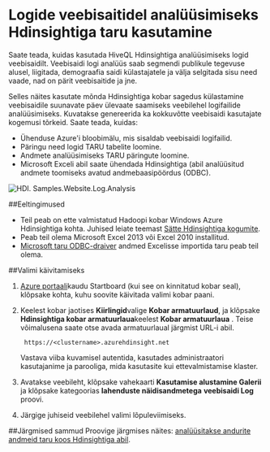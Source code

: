 <properties 
    pageTitle="Veebisaidi logi analüüs Hadoopi taru abil | Microsoft Azure'i" 
    description="Saate teada, kuidas kasutada taru Hdinsightiga veebisaidi logid analüüsimiseks. Saate logifaili saab kasutada sisendina Hdinsightiga tabelisse ja päringu andmete HiveQL abil." 
    services="hdinsight" 
    documentationCenter="" 
    authors="nitinme" 
    manager="jhubbard" 
    editor="cgronlun"
    tags="azure-portal"/>

<tags 
    ms.service="hdinsight" 
    ms.workload="big-data" 
    ms.tgt_pltfrm="na" 
    ms.devlang="na" 
    ms.topic="article" 
    ms.date="05/17/2016" 
    ms.author="nitinme"/>

# <a name="use-hive-with-hdinsight-to-analyze-logs-from-websites"></a>Logide veebisaitidel analüüsimiseks Hdinsightiga taru kasutamine

Saate teada, kuidas kasutada HiveQL Hdinsightiga analüüsimiseks logid veebisaidilt. Veebisaidi logi analüüs saab segmendi publikule tegevuse alusel, liigitada, demograafia saidi külastajatele ja välja selgitada sisu need vaade, nad on pärit veebisaitide ja jne.

Selles näites kasutate mõnda Hdinsightiga kobar sagedus külastamine veebisaidile suunavate päev ülevaate saamiseks veebilehel logifailide analüüsimiseks. Kuvatakse genereerida ka kokkuvõtte veebisaidi kasutajate kogemusi tõrkeid. Saate teada, kuidas:

- Ühenduse Azure'i bloobimälu, mis sisaldab veebisaidi logifailid.
- Päringu need logid TARU tabelite loomine.
- Andmete analüüsimiseks TARU päringute loomine.
- Microsoft Exceli abil saate ühendada Hdinsightiga (abil analüüsitud andmete toomiseks avatud andmebaasipöördus (ODBC).

![HDI. Samples.Website.Log.Analysis][img-hdi-weblogs-sample]

##<a name="prerequisites"></a>Eeltingimused

- Teil peab on ette valmistatud Hadoopi kobar Windows Azure Hdinsightiga kohta. Juhised leiate teemast [Sätte Hdinsightiga kogumite][hdinsight-provision]. 
- Peab teil olema Microsoft Excel 2013 või Excel 2010 installitud.
- [Microsoft taru ODBC-draiver](http://www.microsoft.com/download/details.aspx?id=40886) andmed Excelisse importida taru peab teil olema.


##<a name="to-run-the-sample"></a>Valimi käivitamiseks

1. [Azure portaali](https://portal.azure.com/)kaudu Startboard (kui see on kinnitatud kobar seal), klõpsake kohta, kuhu soovite käivitada valimi kobar paani.

2. Keelest kobar jaotises **Kiirlingid**valige **Kobar armatuurlaud**, ja klõpsake **Hdinsightiga kobar armatuurlaua**keelest **Kobar armatuurlaua** . Teise võimalusena saate otse avada armatuurlaual järgmist URL-i abil.

        https://<clustername>.azurehdinsight.net
    
    Vastava viiba kuvamisel autentida, kasutades administraatori kasutajanime ja parooliga, mida kasutasite kui ettevalmistamise klaster.
  
2. Avatakse veebileht, klõpsake vahekaarti **Kasutamise alustamine Galerii** ja klõpsake kategoorias **lahenduste näidisandmetega** **veebisaidi Log** proovi.

3. Järgige juhiseid veebilehel valimi lõpuleviimiseks.

##<a name="next-steps"></a>Järgmised sammud
Proovige järgmises näites: [analüüsitakse andurite andmeid taru koos Hdinsightiga abil](hdinsight-hive-analyze-sensor-data.md).


[hdinsight-provision]: hdinsight-provision-clusters.md
[hdinsight-sensor-data-sample]: ../hdinsight-use-hive-sensor-data-analysis.md

[img-hdi-weblogs-sample]: ./media/hdinsight-hive-analyze-website-log/hdinsight-weblogs-sample.png
 
